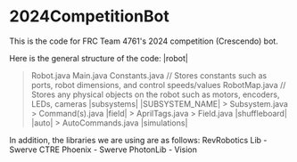 # 2024CompetitionBot
This is the code for FRC Team 4761's 2024 competition (Crescendo) bot.

Here is the general structure of the code:
|robot|
> Robot.java
> Main.java
> Constants.java   // Stores constants such as ports, robot dimensions, and control speeds/values
> RobotMap.java    // Stores any physical objects on the robot such as motors, encoders, LEDs, cameras
   |subsystems|
      |SUBSYSTEM_NAME|
         > Subsystem.java
         > Command(s).java
   |field|
      > AprilTags.java
      > Field.java
   |shuffleboard|
   |auto|
      > AutoCommands.java
   |simulations|

In addition, the libraries we are using are as follows:
RevRobotics Lib - Swerve
CTRE Phoenix - Swerve
PhotonLib - Vision
